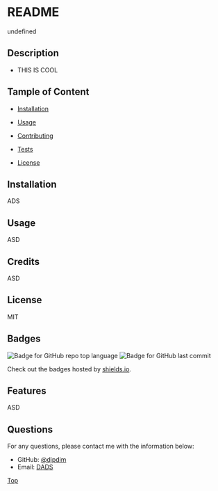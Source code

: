 
  # README
  undefined

  ## Description

  * THIS IS COOL

  ## Tample of Content

  * [Installation](#installation)
  
  * [Usage](#usage)
  
  * [Contributing](#contributing)

  * [Tests](#tests)

  * [License](#license)

  ## Installation
  ADS

  ## Usage
  ASD

  ## Credits
  ASD

  ## License
  MIT

  ## Badges
  ![Badge for GitHub repo top language](https://img.shields.io/github/languages/top/djpdim/readmecreator?style=flat&logo=appveyor) ![Badge for GitHub last commit](https://img.shields.io/github/last-commit/djpdim/readmecreator?style=flat&logo=appveyor)
  
  Check out the badges hosted by [shields.io](https://shields.io/).

  ## Features
  ASD

  ## Questions
  
  For any questions, please contact me with the information below:
 
  * GitHub: [@djpdim](djpdim)
  * Email: [DADS](DADS)

  [Top](#description)
